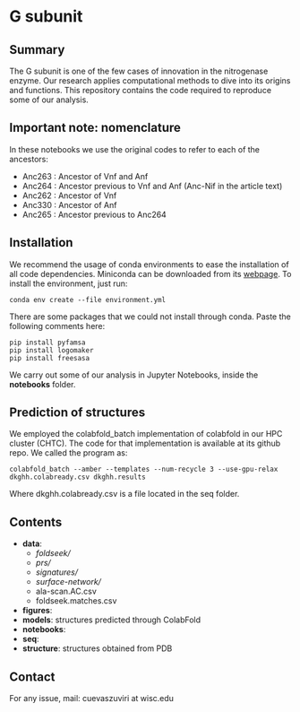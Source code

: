 # G subunit 

## Summary

The G subunit is one of the few cases of innovation in the nitrogenase
enzyme. Our research applies computational methods to dive into its origins
and functions. This repository contains the code required to reproduce
some of our analysis.

## Important note: nomenclature

In these notebooks we use the original codes to refer to each of the ancestors:

- Anc263 : Ancestor of Vnf and Anf
- Anc264 : Ancestor previous to Vnf and Anf (Anc-Nif in the article text)
- Anc262 : Ancestor of Vnf
- Anc330 : Ancestor of Anf
- Anc265 : Ancestor previous to Anc264


## Installation

We recommend the usage of conda environments to ease the installation
of all code dependencies. Miniconda can be downloaded from its [webpage]().
To install the environment, just run:

    conda env create --file environment.yml

There are some packages that we could not install through conda. Paste the
following comments here:

    pip install pyfamsa
    pip install logomaker
    pip install freesasa

We carry out some of our analysis in Jupyter Notebooks, inside the 
**notebooks** folder.

## Prediction of structures

We employed the colabfold_batch implementation of colabfold in our HPC cluster (CHTC). 
The code for that implementation is available at its github repo. We called the
program as:

    colabfold_batch --amber --templates --num-recycle 3 --use-gpu-relax dkghh.colabready.csv dkghh.results

Where dkghh.colabready.csv is a file located in the seq folder.


## Contents

- **data**:
    - *foldseek/*
    - *prs/*
    - *signatures/*
    - *surface-network/*
    - ala-scan.AC.csv
    - foldseek.matches.csv
- **figures**: 
- **models**: structures predicted through ColabFold
- **notebooks**: 
- **seq**:
- **structure**: structures obtained from PDB

## Contact

For any issue, mail: cuevaszuviri at wisc.edu
